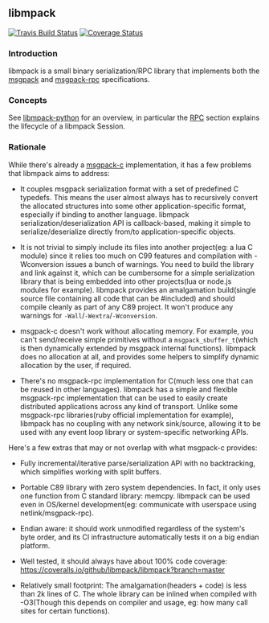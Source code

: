 ## libmpack

[![Travis Build Status](https://travis-ci.org/libmpack/libmpack.svg?branch=master)](https://travis-ci.org/libmpack/libmpack)
[![Coverage Status](https://coveralls.io/repos/libmpack/libmpack/badge.svg?branch=master&service=github)](https://coveralls.io/github/libmpack/libmpack?branch=master)

### Introduction

libmpack is a small binary serialization/RPC library that implements both the
[msgpack](https://github.com/msgpack/msgpack/blob/master/spec.md) and
[msgpack-rpc](https://github.com/msgpack-rpc/msgpack-rpc/blob/master/spec.md)
specifications.

### Concepts

See [libmpack-python](https://github.com/libmpack/libmpack-python#usage) for an overview, in particular the [RPC](https://github.com/libmpack/libmpack-python#rpc) section explains the lifecycle of a libmpack Session.

### Rationale

While there's already a [msgpack-c](https://github.com/msgpack/msgpack-c)
implementation, it has a few problems that libmpack aims to address:

* It couples msgpack serialization format with a set of predefined C typedefs.
  This means the user almost always has to recursively convert the allocated
  structures into some other application-specific format, especially if binding
  to another language. libmpack serialization/deserialization API is
  callback-based, making it simple to serialize/deserialize directly from/to
  application-specific objects.

* It is not trivial to simply include its files into another project(eg: a lua C
  module) since it relies too much on C99 features and compilation with
  -Wconversion issues a bunch of warnings. You need to build the library and
  link against it, which can be cumbersome for a simple serialization library
  that is being embedded into other projects(lua or node.js modules for
  example). libmpack provides an amalgamation build(single source file
  containing all code that can be #included) and should compile cleanly as part
  of any C89 project. It won't produce any warnings for
  `-Wall`/`-Wextra`/`-Wconversion`.

* msgpack-c doesn't work without allocating memory. For example, you can't
  send/receive simple primitives without a `msgpack_sbuffer_t`(which is then
  dynamically extended by msgpack internal functions). libmpack does no
  allocation at all, and provides some helpers to simplify dynamic allocation by
  the user, if required.

* There's no msgpack-rpc implementation for C(much less one that can be reused
  in other languages). libmpack has a simple and flexible msgpack-rpc
  implementation that can be used to easily create distributed applications
  across any kind of transport. Unlike some msgpack-rpc libraries(ruby official
  implementation for example), libmpack has no coupling with any network
  sink/source, allowing it to be used with any event loop library or
  system-specific networking APIs.

Here's a few extras that may or not overlap with what msgpack-c provides:

* Fully incremental/iterative parse/serialization API with no backtracking,
  which simplifies working with split buffers.

* Portable C89 library with zero system dependencies. In fact, it only uses one
  function from C standard library: memcpy. libmpack can be used even in
  OS/kernel development(eg: communicate with userspace using
  netlink/msgpack-rpc).

* Endian aware: it should work unmodified regardless of the system's byte order,
  and its CI infrastructure automatically tests it on a big endian platform.

* Well tested, it should always have about 100% code coverage:
  https://coveralls.io/github/libmpack/libmpack?branch=master

* Relatively small footprint: The amalgamation(headers + code) is less than 2k
  lines of C. The whole library can be inlined when compiled with -O3(Though
  this depends on compiler and usage, eg: how many call sites for certain
  functions).
